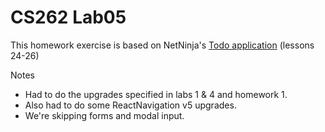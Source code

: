 # CS262 Lab05

This homework exercise is based on NetNinja's 
[Todo application](https://www.youtube.com/playlist?list=PL4cUxeGkcC9ixPU-QkScoRBVxtPPzVjrQ) 
(lessons 24-26)

Notes
- Had to do the upgrades specified in labs 1 & 4 and homework 1.
- Also had to do some ReactNavigation v5 upgrades.
- We're skipping forms and modal input.

